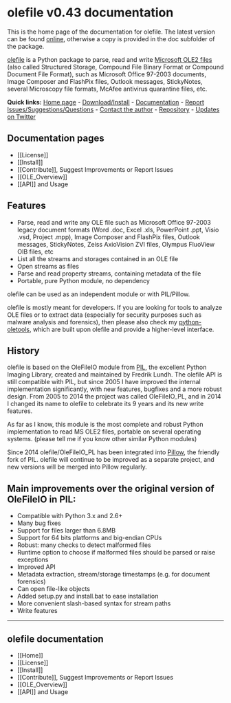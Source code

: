 olefile v0.43 documentation
===========================

This is the home page of the documentation for olefile. The latest version can be found 
[online](https://bitbucket.org/decalage/olefileio_pl/wiki), otherwise a copy is provided in the doc subfolder of the package.

[olefile](http://www.decalage.info/olefile) is a Python package to parse, read and write 
[Microsoft OLE2 files](http://en.wikipedia.org/wiki/Compound_File_Binary_Format)
(also called Structured Storage, Compound File Binary Format or Compound Document File Format), such as Microsoft 
Office 97-2003 documents, Image Composer and FlashPix files, Outlook messages, StickyNotes, several Microscopy file 
formats, McAfee antivirus quarantine files, etc.
  

**Quick links:** 
[Home page](http://www.decalage.info/olefile) - 
[Download/Install](https://bitbucket.org/decalage/olefileio_pl/wiki/Install) - 
[Documentation](https://bitbucket.org/decalage/olefileio_pl/wiki) - 
[Report Issues/Suggestions/Questions](https://bitbucket.org/decalage/olefileio_pl/issues?status=new&status=open) - 
[Contact the author](http://decalage.info/contact) - 
[Repository](https://bitbucket.org/decalage/olefileio_pl) - 
[Updates on Twitter](https://twitter.com/decalage2)

Documentation pages
-------------------

- [[License]]
- [[Install]]
- [[Contribute]], Suggest Improvements or Report Issues
- [[OLE_Overview]]
- [[API]] and Usage


Features
--------

- Parse, read and write any OLE file such as Microsoft Office 97-2003 legacy document formats (Word .doc, Excel .xls, 
    PowerPoint .ppt, Visio .vsd, Project .mpp), Image Composer and FlashPix files, Outlook messages, StickyNotes, Zeiss 
    AxioVision ZVI files, Olympus FluoView OIB files, etc
- List all the streams and storages contained in an OLE file
- Open streams as files
- Parse and read property streams, containing metadata of the file
- Portable, pure Python module, no dependency

olefile can be used as an independent module or with PIL/Pillow. 

olefile is mostly meant for developers. If you are looking for tools to analyze OLE files or to extract data 
(especially for security purposes such as malware analysis and forensics), then please also check my 
[python-oletools](http://www.decalage.info/python/oletools), which are built upon olefile and provide a higher-level 
interface.


History
-------

olefile is based on the OleFileIO module from [PIL](http://www.pythonware.com/products/pil/index.htm), the excellent 
Python Imaging Library, created and maintained by Fredrik Lundh. The olefile API is still compatible with PIL, but 
since 2005 I have improved the internal implementation significantly, with new features, bugfixes and a more robust 
design. From 2005 to 2014 the project was called OleFileIO_PL, and in 2014 I changed its name to olefile to celebrate 
its 9 years and its new write features. 

As far as I know, this module is the most complete and robust Python implementation to read MS OLE2 files, portable on 
several operating systems. (please tell me if you know other similar Python modules)

Since 2014 olefile/OleFileIO_PL has been integrated into [Pillow](http://python-imaging.github.io/), the friendly fork 
of PIL. olefile will continue to be improved as a separate project, and new versions will be merged into Pillow regularly.

Main improvements over the original version of OleFileIO in PIL:
----------------------------------------------------------------

- Compatible with Python 3.x and 2.6+
- Many bug fixes
- Support for files larger than 6.8MB
- Support for 64 bits platforms and big-endian CPUs
- Robust: many checks to detect malformed files
- Runtime option to choose if malformed files should be parsed or raise exceptions
- Improved API
- Metadata extraction, stream/storage timestamps (e.g. for document forensics)
- Can open file-like objects
- Added setup.py and install.bat to ease installation
- More convenient slash-based syntax for stream paths
- Write features


--------------------------------------------------------------------------

olefile documentation
---------------------

- [[Home]]
- [[License]]
- [[Install]]
- [[Contribute]], Suggest Improvements or Report Issues
- [[OLE_Overview]]
- [[API]] and Usage
